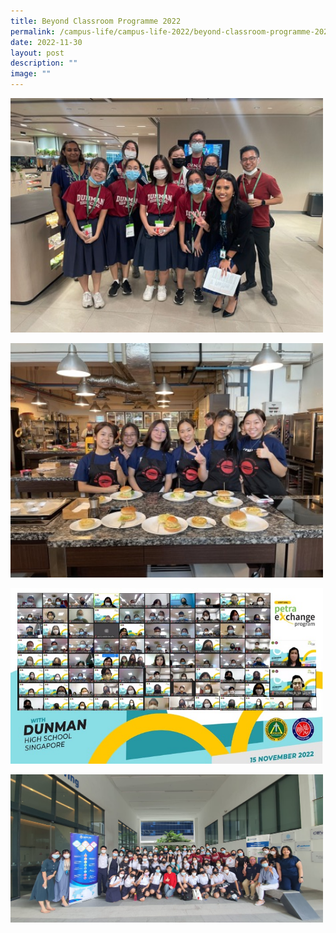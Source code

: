 ```yaml
---
title: Beyond Classroom Programme 2022
permalink: /campus-life/campus-life-2022/beyond-classroom-programme-2022-2/
date: 2022-11-30
layout: post
description: ""
image: ""
---
```

<img src="/images/zy43.jpg" 
         style="width:500px"
	/>
<br>

<img src="/images/Y411.jpg" 
         style="width:500px"
	/>
<br>


<img src="/images/PHOTO20221117221744.jpg" 
         style="width:500px"
	/>
<br>

<img src="/images/PHOTO202211170948092.jpg" 
         style="width:500px"
	/>
<br>




